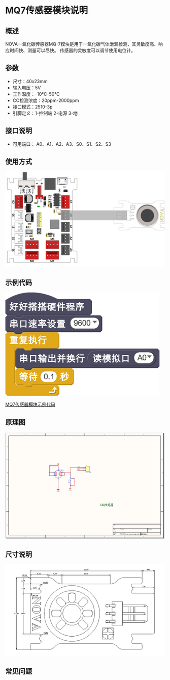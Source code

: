# MQ7传感器模块说明

## 概述
NOVA一氧化碳传感器MQ-7模块是用于一氧化碳气体泄漏检测，其灵敏度高、响应时间快、测量可以尽快。 传感器的灵敏度可以调节使用电位计。

## 参数
- 尺寸：40x23mm
- 输入电压：5V
- 工作温度：-10℃-50℃
- CO检测浓度：20ppm-2000ppm
- 接口模式：2510-3p
- 引脚定义：1-控制端 2-电源 3-地

## 接口说明
- 可用端口： A0、A1、A2、A3、S0、S1、S2、S3

## 使用方式
![](./images/13.png)

## 示例代码
![](./images/14.png)

[MQ7传感器模块示例代码](http://www.haohaodada.com/show.php?id=947448)

## 原理图
![](./images/84.png)

## 尺寸说明
![](./images/86.png)

## 常见问题
